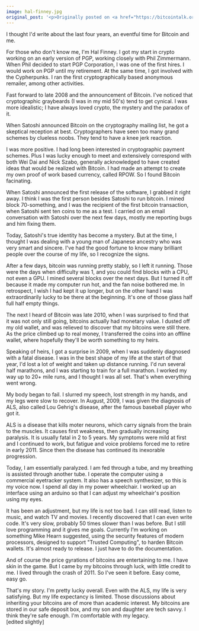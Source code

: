 ```yaml
---
image: hal-finney.jpg
original_post: '<p>Originally posted on <a href="https://bitcointalk.org/index.php?topic=155054.msg1643833#msg1643833">Bitcointalk</a></p>'
---
```


<p>I thought I'd write about the last four years, an eventful time for Bitcoin and me.</p>

<p>For those who don't know me, I'm Hal Finney. I got my start in crypto working on an early version of PGP, working closely with Phil Zimmermann. When Phil decided to start PGP Corporation, I was one of the first hires. I would work on PGP until my retirement. At the same time, I got involved with the Cypherpunks. I ran the first cryptographically based anonymous remailer, among other activities.</p>

<p>Fast forward to late 2008 and the announcement of Bitcoin. I've noticed that cryptographic graybeards (I was in my mid 50's) tend to get cynical. I was more idealistic; I have always loved crypto, the mystery and the paradox of it.</p>

<p>When Satoshi announced Bitcoin on the cryptography mailing list, he got a skeptical reception at best. Cryptographers have seen too many grand schemes by clueless noobs. They tend to have a knee jerk reaction.</p>

<p>I was more positive. I had long been interested in cryptographic payment schemes. Plus I was lucky enough to meet and extensively correspond with both Wei Dai and Nick Szabo, generally acknowledged to have created ideas that would be realized with Bitcoin. I had made an attempt to create my own proof of work based currency, called RPOW. So I found Bitcoin facinating.</p>

<p>When Satoshi announced the first release of the software, I grabbed it right away. I think I was the first person besides Satoshi to run bitcoin. I mined block 70-something, and I was the recipient of the first bitcoin transaction, when Satoshi sent ten coins to me as a test. I carried on an email conversation with Satoshi over the next few days, mostly me reporting bugs and him fixing them.</p>

<p>Today, Satoshi's true identity has become a mystery. But at the time, I thought I was dealing with a young man of Japanese ancestry who was very smart and sincere. I've had the good fortune to know many brilliant people over the course of my life, so I recognize the signs.</p>

<p>After a few days, bitcoin was running pretty stably, so I left it running. Those were the days when difficulty was 1, and you could find blocks with a CPU, not even a GPU. I mined several blocks over the next days. But I turned it off because it made my computer run hot, and the fan noise bothered me. In retrospect, I wish I had kept it up longer, but on the other hand I was extraordinarily lucky to be there at the beginning. It's one of those glass half full half empty things.</p>

<p>The next I heard of Bitcoin was late 2010, when I was surprised to find that it was not only still going, bitcoins actually had monetary value. I dusted off my old wallet, and was relieved to discover that my bitcoins were still there. As the price climbed up to real money, I transferred the coins into an offline wallet, where hopefully they'll be worth something to my heirs.</p>

<p>Speaking of heirs, I got a surprise in 2009, when I was suddenly diagnosed with a fatal disease. I was in the best shape of my life at the start of that year, I'd lost a lot of weight and taken up distance running. I'd run several half marathons, and I was starting to train for a full marathon. I worked my way up to 20+ mile runs, and I thought I was all set. That's when everything went wrong.</p>

<p>My body began to fail. I slurred my speech, lost strength in my hands, and my legs were slow to recover. In August, 2009, I was given the diagnosis of ALS, also called Lou Gehrig's disease, after the famous baseball player who got it.</p>

<p>ALS is a disease that kills moter neurons, which carry signals from the brain to the muscles. It causes first weakness, then gradually increasing paralysis. It is usually fatal in 2 to 5 years. My symptoms were mild at first and I continued to work, but fatigue and voice problems forced me to retire in early 2011. Since then the disease has continued its inexorable progression.</p>

<p>Today, I am essentially paralyzed. I am fed through a tube, and my breathing is assisted through another tube. I operate the computer using a commercial eyetracker system. It also has a speech synthesizer, so this is my voice now. I spend all day in my power wheelchair. I worked up an interface using an arduino so that I can adjust my wheelchair's position using my eyes.</p>

<p>It has been an adjustment, but my life is not too bad. I can still read, listen to music, and watch TV and movies. I recently discovered that I can even write code. It's very slow, probably 50 times slower than I was before. But I still love programming and it gives me goals. Currently I'm working on something Mike Hearn suggested, using the security features of modern processors, designed to support "Trusted Computing", to harden Bitcoin wallets. It's almost ready to release. I just have to do the documentation.</p>

<p>And of course the price gyrations of bitcoins are entertaining to me. I have skin in the game. But I came by my bitcoins through luck, with little credit to me. I lived through the crash of 2011. So I've seen it before. Easy come, easy go.</p>

<p>That's my story. I'm pretty lucky overall. Even with the ALS, my life is very satisfying. But my life expectancy is limited. Those discussions about inheriting your bitcoins are of more than academic interest. My bitcoins are stored in our safe deposit box, and my son and daughter are tech savvy. I think they're safe enough. I'm comfortable with my legacy.<br>[edited slightly]</p>
